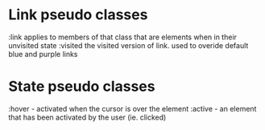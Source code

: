 # Link pseudo classes

:link
applies to members of that class that are <a> elements when in their unvisited state
:visited
the visited version of link. used to overide default blue and purple links

# State pseudo classes

:hover - activated when the cursor is over the element
:active - an element that has been activated by the user (ie. clicked)
